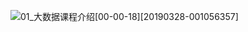 ![01_大数据课程介绍[00-00-18][20190328-001056357]](D:\Documents\Pictures\IQIYISnapShot\01_大数据课程介绍[00-00-18][20190328-001056357].jpg)



 